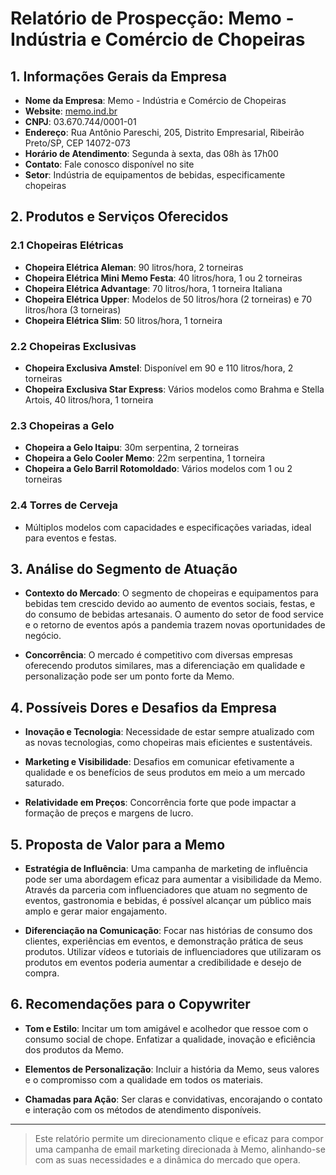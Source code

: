 # Relatório de Prospecção: Memo - Indústria e Comércio de Chopeiras

## 1. Informações Gerais da Empresa

- **Nome da Empresa**: Memo - Indústria e Comércio de Chopeiras
- **Website**: [memo.ind.br](http://www.memo.ind.br)
- **CNPJ**: 03.670.744/0001-01
- **Endereço**: Rua Antônio Pareschi, 205, Distrito Empresarial, Ribeirão Preto/SP, CEP 14072-073
- **Horário de Atendimento**: Segunda à sexta, das 08h às 17h00
- **Contato**: Fale conosco disponível no site
- **Setor**: Indústria de equipamentos de bebidas, especificamente chopeiras

## 2. Produtos e Serviços Oferecidos

### 2.1 Chopeiras Elétricas
- **Chopeira Elétrica Aleman**: 90 litros/hora, 2 torneiras
- **Chopeira Elétrica Mini Memo Festa**: 40 litros/hora, 1 ou 2 torneiras
- **Chopeira Elétrica Advantage**: 70 litros/hora, 1 torneira Italiana
- **Chopeira Elétrica Upper**: Modelos de 50 litros/hora (2 torneiras) e 70 litros/hora (3 torneiras)
- **Chopeira Elétrica Slim**: 50 litros/hora, 1 torneira

### 2.2 Chopeiras Exclusivas
- **Chopeira Exclusiva Amstel**: Disponível em 90 e 110 litros/hora, 2 torneiras
- **Chopeira Exclusiva Star Express**: Vários modelos como Brahma e Stella Artois, 40 litros/hora, 1 torneira

### 2.3 Chopeiras a Gelo
- **Chopeira a Gelo Itaipu**: 30m serpentina, 2 torneiras
- **Chopeira a Gelo Cooler Memo**: 22m serpentina, 1 torneira
- **Chopeira a Gelo Barril Rotomoldado**: Vários modelos com 1 ou 2 torneiras

### 2.4 Torres de Cerveja
- Múltiplos modelos com capacidades e especificações variadas, ideal para eventos e festas.

## 3. Análise do Segmento de Atuação

- **Contexto do Mercado**: O segmento de chopeiras e equipamentos para bebidas tem crescido devido ao aumento de eventos sociais, festas, e do consumo de bebidas artesanais. O aumento do setor de food service e o retorno de eventos após a pandemia trazem novas oportunidades de negócio.
  
- **Concorrência**: O mercado é competitivo com diversas empresas oferecendo produtos similares, mas a diferenciação em qualidade e personalização pode ser um ponto forte da Memo.

## 4. Possíveis Dores e Desafios da Empresa

- **Inovação e Tecnologia**: Necessidade de estar sempre atualizado com as novas tecnologias, como chopeiras mais eficientes e sustentáveis.
  
- **Marketing e Visibilidade**: Desafios em comunicar efetivamente a qualidade e os benefícios de seus produtos em meio a um mercado saturado.

- **Relatividade em Preços**: Concorrência forte que pode impactar a formação de preços e margens de lucro.

## 5. Proposta de Valor para a Memo

- **Estratégia de Influência**: Uma campanha de marketing de influência pode ser uma abordagem eficaz para aumentar a visibilidade da Memo. Através da parceria com influenciadores que atuam no segmento de eventos, gastronomia e bebidas, é possível alcançar um público mais amplo e gerar maior engajamento.

- **Diferenciação na Comunicação**: Focar nas histórias de consumo dos clientes, experiências em eventos, e demonstração prática de seus produtos. Utilizar vídeos e tutoriais de influenciadores que utilizaram os produtos em eventos poderia aumentar a credibilidade e desejo de compra.

## 6. Recomendações para o Copywriter

- **Tom e Estilo**: Incitar um tom amigável e acolhedor que ressoe com o consumo social de chope. Enfatizar a qualidade, inovação e eficiência dos produtos da Memo.

- **Elementos de Personalização**: Incluir a história da Memo, seus valores e o compromisso com a qualidade em todos os materiais. 

- **Chamadas para Ação**: Ser claras e convidativas, encorajando o contato e interação com os métodos de atendimento disponíveis.

---

> Este relatório permite um direcionamento clique e eficaz para compor uma campanha de email marketing direcionada à Memo, alinhando-se com as suas necessidades e a dinâmica do mercado que opera.